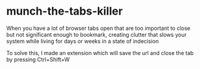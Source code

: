 # munch-the-tabs-killer


When you have a lot of browser tabs open that are too important to close but not significant enough to bookmark, creating clutter that slows your system while living for days or weeks in a state of indecision

To solve this, I made an extension which will save the url and close the tab by pressing Ctrl+Shift+W
